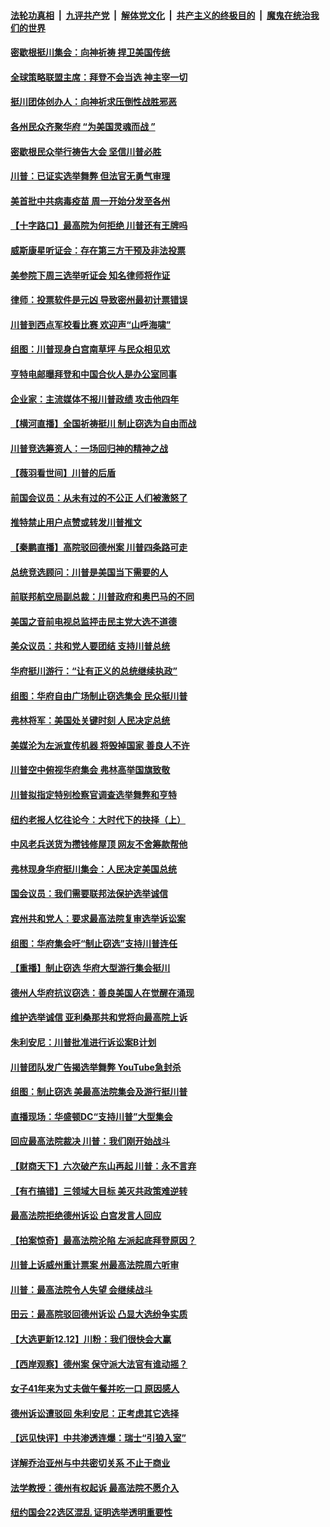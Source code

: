 

####  [法轮功真相](../../../../basic/blob/master/README.md?t=12131531) &nbsp;|&nbsp; [九评共产党](../../../../9ping.md/blob/master/README.md?t=12131531) &nbsp;|&nbsp; [解体党文化](../../../../jtdwh.md/blob/master/README.md?t=12131531)  &nbsp;|&nbsp; [共产主义的终极目的](../../../../gczydzjmd.md/blob/master/README.md?t=12131531) &nbsp;|&nbsp; [魔鬼在统治我们的世界](../../../../mgztzwmdsj.md/blob/master/README.md?t=12131531) 

#### [密歇根挺川集会：向神祈祷 捍卫美国传统](../pages/nsc412/n12616751.md?t=12131531) 

#### [全球策略联盟主席：拜登不会当选 神主宰一切](../pages/nsc412/n12616453.md?t=12131531) 

#### [挺川团体创办人：向神祈求压倒性战胜邪恶](../pages/nsc412/n12616572.md?t=12131531) 

#### [各州民众齐聚华府 “为美国灵魂而战 ”](../pages/nsc412/n12616575.md?t=12131531) 

#### [密歇根民众举行祷告大会 坚信川普必胜](../pages/nsc412/n12616529.md?t=12131531) 

#### [川普：已证实选举舞弊 但法官无勇气审理](../pages/nsc412/n12616357.md?t=12131531) 

#### [美首批中共病毒疫苗 周一开始分发至各州](../pages/nsc412/n12616340.md?t=12131531) 

#### [【十字路口】最高院为何拒绝 川普还有王牌吗](../pages/nsc412/n12616298.md?t=12131531) 

#### [威斯康星听证会：存在第三方干预及非法投票](../pages/nsc412/n12616068.md?t=12131531) 

#### [美参院下周三选举听证会 知名律师将作证](../pages/nsc412/n12616075.md?t=12131531) 

#### [律师：投票软件是元凶 导致密州最初计票错误](../pages/nsc412/n12616183.md?t=12131531) 

#### [川普到西点军校看比赛 欢迎声“山呼海啸”](../pages/nsc412/n12616255.md?t=12131531) 

#### [组图：川普现身白宫南草坪 与民众相见欢](../pages/nsc412/n12616237.md?t=12131531) 

#### [亨特电邮曝拜登和中国合伙人是办公室同事](../pages/nsc412/n12615793.md?t=12131531) 

#### [企业家：主流媒体不报川普政绩 攻击他四年](../pages/nsc412/n12616105.md?t=12131531) 

#### [【横河直播】全国祈祷挺川 制止窃选为自由而战](../pages/nsc412/n12616173.md?t=12131531) 

#### [川普竞选筹资人：一场回归神的精神之战](../pages/nsc412/n12616139.md?t=12131531) 

#### [【薇羽看世间】川普的后盾](../pages/nsc412/n12615615.md?t=12131531) 

#### [前国会议员：从未有过的不公正 人们被激怒了](../pages/nsc412/n12616007.md?t=12131531) 

#### [推特禁止用户点赞或转发川普推文](../pages/nsc412/n12616022.md?t=12131531) 

#### [【秦鹏直播】高院驳回德州案 川普四条路可走](../pages/nsc412/n12616066.md?t=12131531) 

#### [总统竞选顾问：川普是美国当下需要的人](../pages/nsc412/n12615678.md?t=12131531) 

#### [前联邦航空局副总裁：川普政府和奥巴马的不同](../pages/nsc412/n12615906.md?t=12131531) 

#### [美国之音前电视总监抨击民主党大选不道德](../pages/nsc412/n12615951.md?t=12131531) 

#### [美众议员：共和党人要团结 支持川普总统](../pages/nsc412/n12615905.md?t=12131531) 

#### [华府挺川游行：“让有正义的总统继续执政”](../pages/nsc412/n12615816.md?t=12131531) 

#### [组图：华府自由广场制止窃选集会 民众挺川普](../pages/nsc412/n12615840.md?t=12131531) 

#### [弗林将军：美国处关键时刻 人民决定总统](../pages/nsc412/n12615863.md?t=12131531) 

#### [美媒沦为左派宣传机器 将毁掉国家 善良人不许](../pages/nsc412/n12615769.md?t=12131531) 

#### [川普空中俯视华府集会 弗林高举国旗致敬](../pages/nsc412/n12615718.md?t=12131531) 

#### [川普拟指定特别检察官调查选举舞弊和亨特](../pages/nsc412/n12615822.md?t=12131531) 

#### [纽约老报人忆往论今：大时代下的抉择（上）](../pages/nsc412/n12614291.md?t=12131531) 

#### [中风老兵送货为攒钱修屋顶 网友不舍筹款帮他](../pages/nsc412/n12615208.md?t=12131531) 

#### [弗林现身华府挺川集会：人民决定美国总统](../pages/nsc412/n12615794.md?t=12131531) 

#### [国会议员：我们需要联邦法保护选举诚信](../pages/nsc412/n12615690.md?t=12131531) 

#### [宾州共和党人：要求最高法院复审选举诉讼案](../pages/nsc412/n12615703.md?t=12131531) 

#### [组图：华府集会吁“制止窃选”支持川普连任](../pages/nsc412/n12615689.md?t=12131531) 

#### [【重播】制止窃选 华府大型游行集会挺川](../pages/nsc412/n12606951.md?t=12131531) 

#### [德州人华府抗议窃选：善良美国人在觉醒在涌现](../pages/nsc412/n12615630.md?t=12131531) 

#### [维护选举诚信 亚利桑那共和党将向最高院上诉](../pages/nsc412/n12615637.md?t=12131531) 

#### [朱利安尼：川普批准进行诉讼案B计划](../pages/nsc412/n12615651.md?t=12131531) 

#### [川普团队发广告揭选举舞弊 YouTube急封杀](../pages/nsc412/n12615564.md?t=12131531) 

#### [组图：制止窃选 美最高法院集会及游行挺川普](../pages/nsc412/n12615566.md?t=12131531) 

#### [直播现场：华盛顿DC“支持川普”大型集会](../pages/nsc412/n12615513.md?t=12131531) 

#### [回应最高法院裁决 川普：我们刚开始战斗](../pages/nsc412/n12615441.md?t=12131531) 

#### [【财商天下】六次破产东山再起 川普：永不言弃](../pages/nsc412/n12615447.md?t=12131531) 

#### [【有冇搞错】三领域大目标 美灭共政策难逆转](../pages/nsc412/n12614166.md?t=12131531) 

#### [最高法院拒绝德州诉讼 白宫发言人回应](../pages/nsc412/n12615353.md?t=12131531) 

#### [【拍案惊奇】最高法院沦陷 左派起底拜登原因？](../pages/nsc412/n12614956.md?t=12131531) 

#### [川普上诉威州重计票案 州最高法院周六听审](../pages/nsc412/n12615321.md?t=12131531) 

#### [川普：最高法院令人失望 会继续战斗](../pages/nsc412/n12615265.md?t=12131531) 

#### [田云：最高院驳回德州诉讼 凸显大选纷争实质](../pages/nsc412/n12614967.md?t=12131531) 

#### [【大选更新12.12】川粉：我们很快会大赢](../pages/nsc412/n12615033.md?t=12131531) 

#### [【西岸观察】德州案 保守派大法官有谁动摇？](../pages/nsc412/n12615048.md?t=12131531) 

#### [女子41年来为丈夫做午餐并吃一口 原因感人](../pages/nsc412/n12615049.md?t=12131531) 

#### [德州诉讼遭驳回 朱利安尼：正考虑其它选择](../pages/nsc412/n12614705.md?t=12131531) 

#### [【远见快评】中共渗透连爆：瑞士“引狼入室”](../pages/nsc412/n12614539.md?t=12131531) 

#### [详解乔治亚州与中共密切关系 不止于商业](../pages/nsc412/n12614555.md?t=12131531) 

#### [法学教授：德州有权起诉 最高法院不愿介入](../pages/nsc412/n12614898.md?t=12131531) 

#### [纽约国会22选区混乱 证明选举透明重要性](../pages/nsc412/n12614129.md?t=12131531) 

